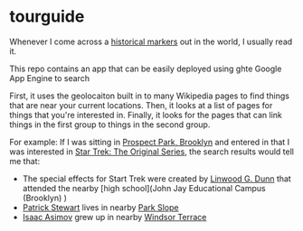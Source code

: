 # tourguide


Whenever I come across a [historical markers](https://www.hmdb.org/) out in the world, I usually read it.




This repo contains an app that can be easily deployed using ghte Google App Engine to search 



First, it uses the geolocaiton built in to many Wikipedia pages to find things that are near your current locations.
Then, it looks at a list of pages for things that you're interested in.
Finally, it looks for the pages that can link things in the first group to things in the second group.

For example:
If I was sitting in [Prospect Park, Brooklyn](https://en.wikipedia.org/wiki/Prospect_Park_(Brooklyn)) and entered in that I was interested in [Star Trek: The Original Series](https://en.wikipedia.org/wiki/Star_Trek:_The_Original_Series), the search results would tell me that:

* The special effects for Start Trek were created by [Linwood G. Dunn](https://en.wikipedia.org/wiki/Linwood_G._Dunn) that attended the nearby [high school](John Jay Educational Campus (Brooklyn)
)
* [Patrick Stewart](https://en.wikipedia.org/wiki/Patrick_Stewart) lives in nearby [Park Slope](https://en.wikipedia.org/wiki/Park_Slope)
* [Isaac Asimov](https://en.wikipedia.org/wiki/Isaac_Asimov) grew up in nearby [Windsor Terrace](https://en.wikipedia.org/wiki/Windsor_Terrace,_Brooklyn)

